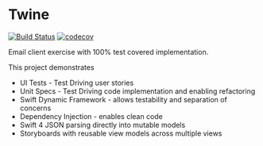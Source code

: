 # Twine

[![Build Status](https://travis-ci.org/paulz/Twine.svg?branch=master)](https://travis-ci.org/paulz/Twine)
[![codecov](https://codecov.io/gh/paulz/Twine/branch/master/graph/badge.svg)](https://codecov.io/gh/paulz/Twine)

Email client exercise with 100% test covered implementation.

This project demonstrates
* UI Tests - Test Driving user stories
* Unit Specs - Test Driving code implementation and enabling refactoring
* Swift Dynamic Framework - allows testability and separation of concerns
* Dependency Injection - enables clean code
* Swift 4 JSON parsing directly into mutable models
* Storyboards with reusable view models across multiple views
